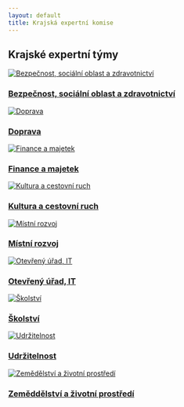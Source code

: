 ```yaml
---
layout: default
title: Krajská expertní komise
---
```


<div class="container container--default pt-8 lg:py-24">
  <section>
    <h1 class="head-alt-md md:head-alt-lg max-w-5xl mb-8">Krajské expertní týmy</h1>
    <main>
      <div class="grid grid-cols-1 md:grid-cols-2 lg:grid-cols-3 gap-8">

<article class="card card--hoveractive">
  <a href="/kek/bezpecnost-social-zdravotnictvi/">
    <img src="https://a.pirati.cz/vysocina/img/kek/bezpecnost-social-zdravotnictvi.png" alt="Bezpečnost, sociální oblast a zdravotnictví" class="w-full h-48 object-cover">
  </a>
  <div class="card__body p-4">
    <h1 class="card-headline mb-2">
      <a href="/kek/bezpecnost-social-zdravotnictvi/">Bezpečnost, sociální oblast a zdravotnictví</a>
    </h1>
    <p class="card-body-text"></p>
  </div>
</article>

<article class="card card--hoveractive">
  <a href="/kek/doprava/">
    <img src="https://a.pirati.cz/vysocina/img/kek/doprava.png" alt="Doprava" class="w-full h-48 object-cover">
  </a>
  <div class="card__body p-4">
    <h1 class="card-headline mb-2">
      <a href="/kek/doprava/">Doprava</a>
    </h1>
    <p class="card-body-text"></p>
  </div>
</article>

<article class="card card--hoveractive"><a href="/kek/finance-majetek/"><img src="https://a.pirati.cz/vysocina/img/kek/finance-majetek.png" alt="Finance a majetek" class="w-full h-48 object-cover"></a> <div class="card__body p-4"><h1 class="card-headline mb-2"><a href="/kek/finance-majetek/">Finance a majetek</a></h1> <p class="card-body-text"></p></div></article>

<article class="card card--hoveractive"><a href="/kek/kultura-cr/"><img src="https://a.pirati.cz/vysocina/img/kek/kultura-cr.png" alt="Kultura a cestovní ruch" class="w-full h-48 object-cover"></a> <div class="card__body p-4"><h1 class="card-headline mb-2"><a href="/kek/kultura-cr/">Kultura a cestovní ruch</a></h1> <p class="card-body-text"></p></div></article>

<article class="card card--hoveractive"><a href="/kek/mistni-rozvoj/"><img src="https://a.pirati.cz/vysocina/img/kek/mistni-rozvoj.png" alt="Místní rozvoj" class="w-full h-48 object-cover"></a> <div class="card__body p-4"><h1 class="card-headline mb-2"><a href="/kek/mistni-rozvoj/">Místní rozvoj</a></h1> <p class="card-body-text"></p></div></article>

<article class="card card--hoveractive"><a href="/kek/ou-it/"><img src="https://a.pirati.cz/vysocina/img/kek/ou-it.png" alt="Otevřený úřad, IT" class="w-full h-48 object-cover"></a> <div class="card__body p-4"><h1 class="card-headline mb-2"><a href="/kek/ou-it/">Otevřený úřad, IT</a></h1> <p class="card-body-text"></p></div></article>

<article class="card card--hoveractive"><a href="/kek/skolstvi/"><img src="https://a.pirati.cz/vysocina/img/kek/skolstvi.png" alt="Školství" class="w-full h-48 object-cover"></a> <div class="card__body p-4"><h1 class="card-headline mb-2"><a href="/kek/skolstvi/">Školství</a></h1> <p class="card-body-text"></p></div></article>

<article class="card card--hoveractive"><a href="/kek/udrzitelnost/"><img src="https://a.pirati.cz/vysocina/img/kek/udrzitelnost.png" alt="Udržitelnost" class="w-full h-48 object-cover"></a> <div class="card__body p-4"><h1 class="card-headline mb-2"><a href="/kek/udrzitelnost/">Udržitelnost</a></h1> <p class="card-body-text"></p></div></article>

<article class="card card--hoveractive"><a href="/kek/zemedelstvi-zp/"><img src="https://a.pirati.cz/vysocina/img/kek/zemedelstvi-zp.png" alt="Zemědělství a životní prostředí" class="w-full h-48 object-cover"></a> <div class="card__body p-4"><h1 class="card-headline mb-2"><a href="/kek/zemedelstvi-zp/">Zeměddělství a životní prostředí</a></h1> <p class="card-body-text"></p></div></article>

   </div>
  </main>
   <h1 class="head-alt-md md:head-alt-lg max-w-5xl mb-8"></h1>
  </section>
 </div>
